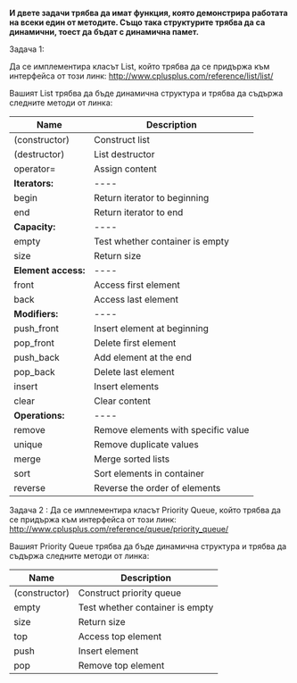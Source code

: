 **И двете задачи трябва да имат функция, която демонстрира работата на всеки един от методите. Също така структурите трябва да са динамични, тоест да бъдат с динамична памет.**


Задача 1:

Да се имплементира класът List, който трябва да се придържа към интерфейса от този линк: http://www.cplusplus.com/reference/list/list/

Вашият List трябва да бъде динамична структура и трябва да съдържа следните методи от линка:


Name | Description
----|-----------
	(constructor)|Construct list
	(destructor)|List destructor 
	operator=|Assign content
	**Iterators:**| ----
	begin|Return iterator to beginning
	end|Return iterator to end
	**Capacity:**| ----
	empty|Test whether container is empty
	size|Return size
	**Element access:**|----
	front|Access first element 
	back|Access last element 
	**Modifiers:**|----
	push_front|Insert element at beginning
	pop_front|Delete first element 
	push_back|Add element at the end
	pop_back|Delete last element
	insert|Insert elements
	clear|Clear content 
	**Operations:**|----
	remove|Remove elements with specific value 
	unique|Remove duplicate values 
	merge|Merge sorted lists 
	sort|Sort elements in container
	reverse|Reverse the order of elements 


Задача 2 :
Да се имплементира класът Priority Queue, който трябва да се придържа към интерфейса от този линк: http://www.cplusplus.com/reference/queue/priority_queue/

Вашият Priority Queue трябва да бъде динамична структура и трябва да съдържа следните методи от линка:

Name | Description
----|-----------
(constructor) |Construct priority queue
empty |Test whether container is empty 
size |Return size 
top |Access top element
push |Insert element
pop | Remove top element 
